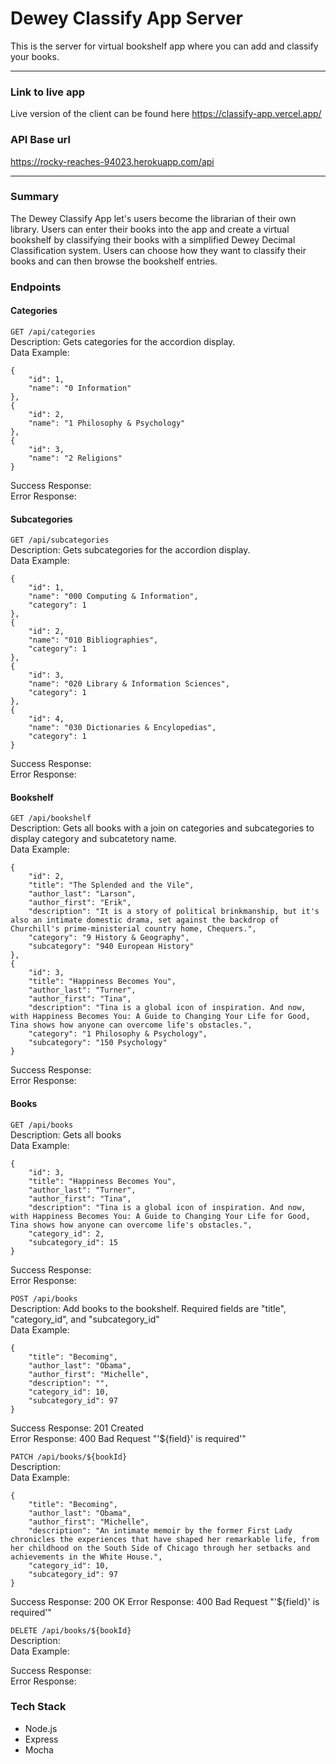 # Dewey Classify App Server
This is the server for virtual bookshelf app where you can add and classify your books.

-----
### Link to live app
Live version of the client can be found here <a href = "https://classify-app.vercel.app/">https://classify-app.vercel.app/</a>

### API Base url
<a href = "https://rocky-reaches-94023.herokuapp.com/api">https://rocky-reaches-94023.herokuapp.com/api</a>

-----
### Summary
The Dewey Classify App let's users become the librarian of their own library. Users can enter their books into the app and create a virtual bookshelf by classifying their books with a simplified Dewey Decimal Classification system. Users can choose how they want to classify their books and can then browse the bookshelf entries.

### Endpoints

#### Categories
`GET /api/categories`  
Description: Gets categories for the accordion display.    
Data Example:  
```
{
    "id": 1,
    "name": "0 Information"
},
{
    "id": 2,
    "name": "1 Philosophy & Psychology"
},
{
    "id": 3,
    "name": "2 Religions"
}
```
Success Response:  
Error Response:  
#### Subcategories
`GET /api/subcategories`  
Description:  Gets subcategories for the accordion display.   
Data Example:  
```
{
    "id": 1,
    "name": "000 Computing & Information",
    "category": 1
},
{
    "id": 2,
    "name": "010 Bibliographies",
    "category": 1
},
{
    "id": 3,
    "name": "020 Library & Information Sciences",
    "category": 1
},
{
    "id": 4,
    "name": "030 Dictionaries & Encylopedias",
    "category": 1
}
```
Success Response:  
Error Response:  
#### Bookshelf  
`GET /api/bookshelf`  
Description:  Gets all books with a join on categories and subcategories to display category and subcatetory name.    
Data Example:  
```
{
    "id": 2,
    "title": "The Splended and the Vile",
    "author_last": "Larson",
    "author_first": "Erik",
    "description": "It is a story of political brinkmanship, but it's also an intimate domestic drama, set against the backdrop of Churchill's prime-ministerial country home, Chequers.",
    "category": "9 History & Geography",
    "subcategory": "940 European History"
},
{
    "id": 3,
    "title": "Happiness Becomes You",
    "author_last": "Turner",
    "author_first": "Tina",
    "description": "Tina is a global icon of inspiration. And now, with Happiness Becomes You: A Guide to Changing Your Life for Good, Tina shows how anyone can overcome life's obstacles.",
    "category": "1 Philosophy & Psychology",
    "subcategory": "150 Psychology"
}
```
Success Response:  
Error Response:  
#### Books
`GET /api/books`  
Description:  Gets all books     
Data Example:  
```
{
    "id": 3,
    "title": "Happiness Becomes You",
    "author_last": "Turner",
    "author_first": "Tina",
    "description": "Tina is a global icon of inspiration. And now, with Happiness Becomes You: A Guide to Changing Your Life for Good, Tina shows how anyone can overcome life's obstacles.",
    "category_id": 2,
    "subcategory_id": 15
}
```
Success Response:  
Error Response:  


`POST /api/books`  
Description:   Add books to the bookshelf. Required fields are "title", "category_id", and "subcategory_id"  
Data Example:  
```
{
    "title": "Becoming",
    "author_last": "Obama",
    "author_first": "Michelle",
    "description": "",
    "category_id": 10,
    "subcategory_id": 97 
}
```
Success Response: 201 Created  
Error Response: 400 Bad Request "'${field}' is required'"


`PATCH /api/books/${bookId}`  
Description:      
Data Example:  
```
{
    "title": "Becoming",
    "author_last": "Obama",
    "author_first": "Michelle",
    "description": "An intimate memoir by the former First Lady chronicles the experiences that have shaped her remarkable life, from her childhood on the South Side of Chicago through her setbacks and achievements in the White House.",
    "category_id": 10,
    "subcategory_id": 97
}
```
Success Response: 200 OK 
Error Response: 400 Bad Request "'${field}' is required'"   


`DELETE /api/books/${bookId}`  
Description:      
Data Example:  

Success Response:  
Error Response:  


### Tech Stack
- Node.js
- Express
- Mocha
